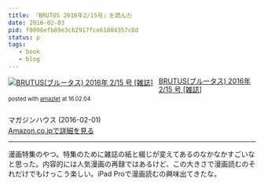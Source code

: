 ```yaml
---
title: 『BRUTUS 2016年2/15号』を読んだ
date: 2016-02-03
pid: f0096efb89e3cb2917fce61804357c8d
status: p
tags:
   - book
   - blog
---
```


<div class="amazlet-box" style="margin-bottom:0px;"><div class="amazlet-image" style="float:left;margin:0px 12px 1px 0px;"><a href="http://www.amazon.co.jp/exec/obidos/ASIN/B009ZR3WW2/dotimpact-22/ref=nosim/" name="amazletlink" target="_blank"><img src="http://ecx.images-amazon.com/images/I/618O-LShCvL._SL160_.jpg" alt="BRUTUS(ブルータス) 2016年 2/15 号 [雑誌]" style="border: none;" /></a></div><div class="amazlet-info" style="line-height:120%; margin-bottom: 10px"><div class="amazlet-name" style="margin-bottom:10px;line-height:120%"><a href="http://www.amazon.co.jp/exec/obidos/ASIN/B009ZR3WW2/dotimpact-22/ref=nosim/" name="amazletlink" target="_blank">BRUTUS(ブルータス) 2016年 2/15 号 [雑誌]</a><div class="amazlet-powered-date" style="font-size:80%;margin-top:5px;line-height:120%">posted with <a href="http://www.amazlet.com/" title="amazlet" target="_blank">amazlet</a> at 16.02.04</div></div><div class="amazlet-detail"><br />マガジンハウス (2016-02-01)<br /></div><div class="amazlet-sub-info" style="float: left;"><div class="amazlet-link" style="margin-top: 5px"><a href="http://www.amazon.co.jp/exec/obidos/ASIN/B009ZR3WW2/dotimpact-22/ref=nosim/" name="amazletlink" target="_blank">Amazon.co.jpで詳細を見る</a></div></div></div><div class="amazlet-footer" style="clear: left"></div></div>

---- 

漫画特集のやつ。特集のために雑誌の紙と綴じが変えてあるのなかなかすごいなと思った。内容的には人気漫画の再録ではあるけど、この大きさで漫画読むのそれだけでもけっこう楽しい。iPad Proで漫画読むの興味出てきたな。